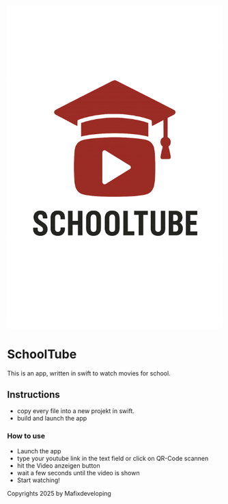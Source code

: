 ![Logo](SchoolTube_Logo.png)
# SchoolTube
This is an app, written in swift to watch movies for school.

## Instructions
- copy every file into a new projekt in swift.
- build and launch the app

### How to use
- Launch the app
- type your youtube link in the text field or click on QR-Code scannen
- hit the Video anzeigen button
- wait a few seconds until the video is shown
- Start watching!

Copyrights 2025 by Mafixdeveloping
